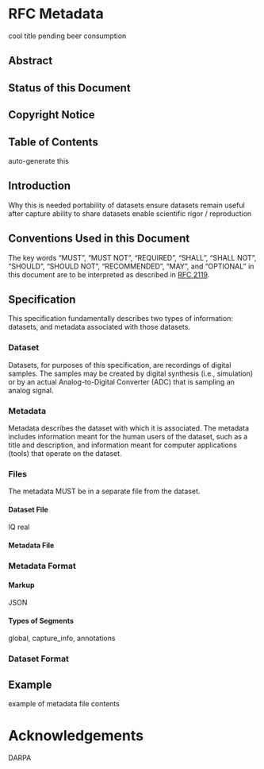 # RFC Metadata

cool title pending beer consumption

## Abstract

## Status of this Document

## Copyright Notice

## Table of Contents

auto-generate this

## Introduction

Why this is needed
portability of datasets
ensure datasets remain useful after capture
ability to share datasets
enable scientific rigor / reproduction

## Conventions Used in this Document

The key words “MUST”, “MUST NOT”, “REQUIRED”, “SHALL”, “SHALL NOT”, “SHOULD”,
“SHOULD NOT”, “RECOMMENDED”, “MAY”, and “OPTIONAL” in this document are to be
interpreted as described in [RFC 2119](https://tools.ietf.org/html/rfc2119).

## Specification

This specification fundamentally describes two types of information: datasets,
and metadata associated with those datasets.

### Dataset
Datasets, for purposes of this specification, are recordings of digital samples.
The samples may be created by digital synthesis (i.e., simulation) or by an
actual Analog-to-Digital Converter (ADC) that is sampling an analog signal.

### Metadata
Metadata describes the dataset with which it is associated. The metadata
includes information meant for the human users of the dataset, such as a title and
description, and information meant for computer applications (tools) that
operate on the dataset.

### Files
The metadata MUST be in a separate file from the dataset.

#### Dataset File
IQ
real

#### Metadata File


### Metadata Format

#### Markup
JSON

#### Types of Segments
global, capture_info, annotations


### Dataset Format

## Example
example of metadata file contents

# Acknowledgements
DARPA
